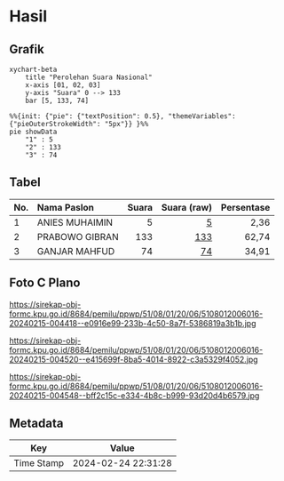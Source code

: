 # Hasil

## Grafik

```mermaid
xychart-beta
    title "Perolehan Suara Nasional"
    x-axis [01, 02, 03]
    y-axis "Suara" 0 --> 133
    bar [5, 133, 74]
```

```mermaid
%%{init: {"pie": {"textPosition": 0.5}, "themeVariables": {"pieOuterStrokeWidth": "5px"}} }%%
pie showData
    "1" : 5
    "2" : 133
    "3" : 74
```

## Tabel

| No. | Nama Paslon    | Suara | Suara (raw) | Persentase |
|:--- |:-------------- | -----:| -----------:| ----------:|
| 1   | ANIES MUHAIMIN | 5     | [5][p-1]    | 2,36       |
| 2   | PRABOWO GIBRAN | 133   | [133][p-2]  | 62,74      |
| 3   | GANJAR MAHFUD  | 74    | [74][p-3]   | 34,91      |


[p-1]: https://github.com/gigit-pemilu/pemilu-2024/blob/main/pilpres/hitung-suara/sub/51-bali/sub/08-buleleng/sub/01-gerokgak/sub/2006-penyabangan/sub/016-tps/sub/paslon-1.txt
[p-2]: https://github.com/gigit-pemilu/pemilu-2024/blob/main/pilpres/hitung-suara/sub/51-bali/sub/08-buleleng/sub/01-gerokgak/sub/2006-penyabangan/sub/016-tps/sub/paslon-2.txt
[p-3]: https://github.com/gigit-pemilu/pemilu-2024/blob/main/pilpres/hitung-suara/sub/51-bali/sub/08-buleleng/sub/01-gerokgak/sub/2006-penyabangan/sub/016-tps/sub/paslon-3.txt

## Foto C Plano

https://sirekap-obj-formc.kpu.go.id/8684/pemilu/ppwp/51/08/01/20/06/5108012006016-20240215-004418--e0916e99-233b-4c50-8a7f-5386819a3b1b.jpg

https://sirekap-obj-formc.kpu.go.id/8684/pemilu/ppwp/51/08/01/20/06/5108012006016-20240215-004520--e415699f-8ba5-4014-8922-c3a5329f4052.jpg

https://sirekap-obj-formc.kpu.go.id/8684/pemilu/ppwp/51/08/01/20/06/5108012006016-20240215-004548--bff2c15c-e334-4b8c-b999-93d20d4b6579.jpg


## Metadata

| Key        | Value               |
| ---------- | ------------------- |
| Time Stamp | 2024-02-24 22:31:28 |



